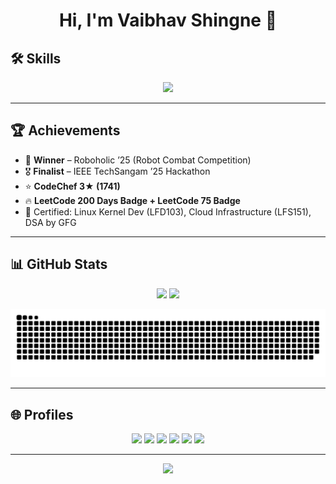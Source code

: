 <!-- Typing animation header -->
<h1 align="center">Hi, I'm Vaibhav Shingne 👋</h1>

## 🛠️ Skills
<p align="center">
  <img src="https://skillicons.dev/icons?i=cpp,py,embeddedc,js,kotlin,linux,docker,git,github,raspberrypi,arduino,react,firebase,gcp,mongodb,kubernetes&perline=8" />
</p>

---

## 🏆 Achievements
- 🥇 **Winner** – Roboholic ’25 (Robot Combat Competition)  
- 🎖️ **Finalist** – IEEE TechSangam ’25 Hackathon  
- ⭐ **CodeChef 3★ (1741)**  
- 🔥 **LeetCode 200 Days Badge + LeetCode 75 Badge**  
- 📜 Certified: Linux Kernel Dev (LFD103), Cloud Infrastructure (LFS151), DSA by GFG  

---

## 📊 GitHub Stats
<p align="center">
  <img src="https://github-readme-stats.vercel.app/api?username=vsshingne&show_icons=true&theme=tokyonight&count_private=true" height="160px"/>
  <img src="https://streak-stats.demolab.com?user=vsshingne&theme=tokyonight" height="160px"/>
</p>

<!-- Snake contribution graph -->
<p align="center">
  <img src="https://github.com/Platane/snk/raw/output/github-contribution-grid-snake.svg" alt="snake animation" />
</p>

---

## 🌐 Profiles
<p align="center">
  <a href="https://www.linkedin.com/in/vaibhav-shingne-3a765828a/"><img src="https://img.shields.io/badge/LinkedIn-%230A66C2?style=for-the-badge&logo=linkedin&logoColor=white" /></a>
  <a href="https://leetcode.com/u/VSPRIME/"><img src="https://img.shields.io/badge/LeetCode-%23FFA116?style=for-the-badge&logo=leetcode&logoColor=black" /></a>
  <a href="https://www.codechef.com/users/fine_fest_11"><img src="https://img.shields.io/badge/CodeChef-%235B4638?style=for-the-badge&logo=codechef" /></a>
  <a href="https://www.geeksforgeeks.org/user/vaibhavshingne/"><img src="https://img.shields.io/badge/GeeksforGeeks-%2300C853?style=for-the-badge&logo=geeksforgeeks&logoColor=white" /></a>
  <a href="https://github.com/vsshingne"><img src="https://img.shields.io/badge/GitHub-%23181717?style=for-the-badge&logo=github" /></a>
  <a href="https://vsprime.host20.uk/"><img src="https://img.shields.io/badge/Portfolio-%23FF5722?style=for-the-badge&logo=firefox-browser&logoColor=white" /></a>
</p>

---

<!-- Wave footer animation -->
<p align="center">
  <img src="https://capsule-render.vercel.app/api?type=waving&color=0:ff00ff,100:00ffff&height=120&section=footer"/>
</p>
